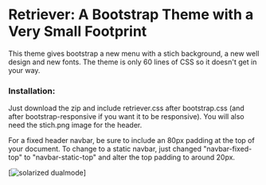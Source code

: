 Retriever: A Bootstrap Theme with a Very Small Footprint
=========

This theme gives bootstrap a new menu with a stich background, a new well design and new fonts. The theme is only 60 lines of CSS so it doesn't get in your way. 

### Installation: 

Just download the zip and include retriever.css after bootstrap.css (and after bootstrap-responsive if you want it to be responsive). You will also need the stich.png image for the header. 

For a fixed header navbar, be sure to include an 80px padding at the top of your document. To change to a static navbar, just changed "navbar-fixed-top" to "navbar-static-top" and alter the top padding to around 20px. 

[![solarized dualmode](https://github.com/damian-sowers/retriever-bootstrap/raw/master/img/screenshot.png)]